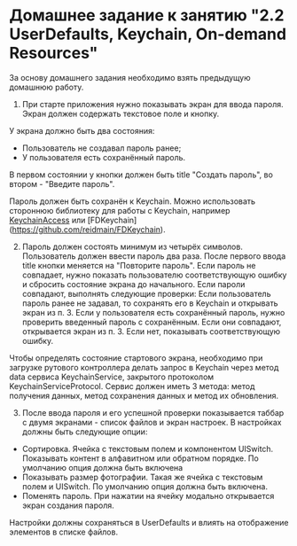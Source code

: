# Домашнее задание к занятию "2.2 UserDefaults, Keychain, On-demand Resources"

За основу домашнего задания необходимо взять предыдущую домашнюю работу.

1. При старте приложения нужно показывать экран для ввода пароля. Экран должен содержать текстовое поле и кнопку. 

У экрана должно быть два состояния:

- Пользователь не создавал пароль ранее;
- У пользователя есть сохранённый пароль.

В первом состоянии у кнопки должен быть title "Создать пароль", во втором - "Введите пароль".

Пароль должен быть сохранён к Keychain. Можно использовать стороннюю библиотеку для работы с Keychain, например [KeychainAccess](https://github.com/kishikawakatsumi/KeychainAccess) или [FDKeychain] (https://github.com/reidmain/FDKeychain).

2. Пароль должен состоять минимум из четырёх символов. Пользователь должен ввести пароль два раза. После первого ввода title кнопки меняется на "Повторите пароль". Если пароль не совпадает, нужно показать пользователю соответствующую ошибку и сбросить состояние экрана до начального. Если пароли совпадают, выполнять следующие проверки:
Если пользователь пароль ранее не задавал, то сохранять его в Keychain и открывать экран из п. 3.
Если у пользователя есть сохранённый пароль, нужно проверить введенный пароль с сохранённым. Если они совпадают, открывается экран из п. 3. Если нет, показывать соответствующую ошибку.

Чтобы определять состояние стартового экрана, необходимо при загрузке рутового контроллера делать запрос в Keychain через метод data сервиса KeychainService, закрытого протоколом KeychainServiceProtocol. Сервис должен иметь 3 метода: метод получения данных, метод сохранения данных и метод их обновления.

3. После ввода пароля и его успешной проверки показывается таббар с двумя экранами - список файлов и экран настроек. В настройках должны быть следующие опции:

- Сортировка. Ячейка с текстовым полем и компонентом UISwitch. Показывать контент в алфавитном или обратном порядке. По умолчанию опция должна быть включена
- Показывать размер фотографии. Такая же ячейка с текстовым полем и UISwitch. По умолчанию опция должна быть включена.
- Поменять пароль. При нажатии на ячейку модально открывается экран создания пароля.

Настройки должны сохраняться в UserDefaults и влиять на отображение элементов в списке файлов.
